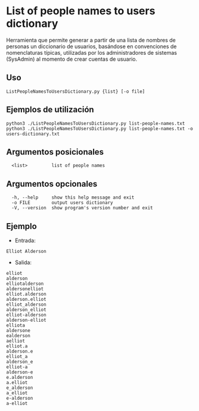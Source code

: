 # List of people names to users dictionary

Herramienta que permite generar a partir de una lista de nombres de personas un diccionario de usuarios, basándose en convenciones de nomenclaturas típicas, utilizadas por los administradores de sistemas (SysAdmin) al momento de crear cuentas de usuario.

## Uso
```
ListPeopleNamesToUsersDictionary.py {list} [-o file]
```

## Ejemplos de utilización
```
python3 ./ListPeopleNamesToUsersDictionary.py list-people-names.txt
python3 ./ListPeopleNamesToUsersDictionary.py list-people-names.txt -o users-dictionary.txt
```

## Argumentos posicionales
```
  <list>         list of people names
```

## Argumentos opcionales
```
  -h, --help     show this help message and exit
  -o FILE        output users dictionary
  -V, --version  show program's version number and exit
```

## Ejemplo

* Entrada: 

`Elliot Alderson`
* Salida:

```
elliot
alderson
elliotalderson
aldersonelliot
elliot.alderson
alderson.elliot
elliot_alderson
alderson_elliot
elliot-alderson
alderson-elliot
elliota
aldersone
ealderson
aelliot
elliot.a
alderson.e
elliot_a
alderson_e
elliot-a
alderson-e
e.alderson
a.elliot
e_alderson
a_elliot
e-alderson
a-elliot
```
